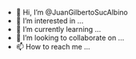 - 👋 Hi, I’m @JuanGilbertoSucAlbino
- 👀 I’m interested in ...
- 🌱 I’m currently learning ...
- 💞️ I’m looking to collaborate on ...
- 📫 How to reach me ...

<!---
JuanGilbertoSucAlbino/JuanGilbertoSucAlbino is a ✨ special ✨ repository because its `README.md` (this file) appears on your GitHub profile.
You can click the Preview link to take a look at your changes.
--->
